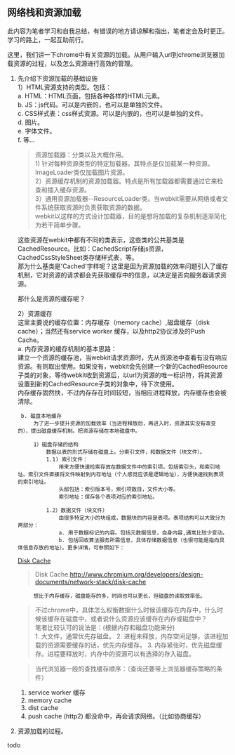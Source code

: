 ## 网络栈和资源加载
此内容为笔者学习和自我总结，有错误的地方请谅解和指出，笔者定会及时更正。学习的路上，一起互助前行。   

这里，我们讲一下chrome中有关资源的加载。从用户输入url到chrome浏览器加载资源的过程，以及怎么资源进行高效的管理。

1. 先介绍下资源加载的基础设施    
    1）HTML资源支持的类型。包括：   
        a. HTML：HTML页面，包括各种各样的HTML元素。  
        b. JS：js代码。可以是内嵌的，也可以是单独的文件。  
        c. CSS样式表：css样式资源。可以是内嵌的，也可以是单独的文件。  
        d. 图片。  
        e. 字体文件。   
        f. 等...

    > 资源加载器：分类以及大概作用。   
        1) 针对每种资源类型的特定加载器。其特点是仅加载某一种资源。ImageLoader类仅加载图片资源。  
        2）资源缓存机制的资源加载器。特点是所有加载器都需要通过它来检查和插入缓存资源。  
        3）通用资源加载器--ResourceLoader类。当webkit需要从网络或者文件系统获取资源时负责获取资源的数据。  
        webkit以这样的方式设计加载器，目的是想将加载的复杂机制逐渐简化为若干简单步骤。  


    这些资源在webkit中都有不同的类表示，这些类的公共基类是CachedResource。比如：CachedScript存储js资源，CachedCssStyleSheet类存储样式表，等。  
    那为什么基类是'Cached'字样呢？这里是因为资源加载的效率问题引入了缓存机制，它对资源的请求都会先获取缓存中的信息，以决定是否向服务器请求资源。  

    那什么是资源的缓存呢？  

    2）资源缓存  
        这里主要说的缓存位置：内存缓存（memory cache）,磁盘缓存（disk cache）；当然还有service worker 缓存，以及http2协议涉及的Push Cache。    
        a. 内存资源的缓存机制的基本思路：  
            建立一个资源的缓存池，当webkit请求资源时，先从资源池中查看有没有响应资源。有则取出使用。如果没有，webkit会先创建一个新的CachedResource子类的对象，等待webkit收到资源后，以url为资源的唯一标识符，将其资源设置到新的CachedResource子类的对象中，待下次使用。   
            内存缓存固然快，不过内存存在时间较短，当相应进程释放，内存缓存也会被清除。

        b. 磁盘本地缓存   
            为了进一步提升资源的加载效率（当进程释放后，再进入时，资源其实没有改变的），提出磁盘缓存机制。把资源存储在本地磁盘中。   

            1）磁盘存储的结构   
                数据以表的形式存储在磁盘上。分索引文件，和数据文件（块文件）。
                1.1) 索引文件： 
                    用来方便快速检索存放在数据文件中的索引项。包括索引头，和索引地址。索引文件直接将文件映射到内存地址（个人感觉应该是逻辑地址），方便快速找到表项的索引地址。  
                    头部包括：索引版本号，索引项数目，文件大小等。  
                    索引地址：保存各个表项对应的索引地址。  
                    
                1.2）数据文件（块文件）  
                    由很多特定大小的块组成，数据块的内容是表项。表项结构可以大致分为两部分：  
                    a. 用于数据标记的内容。包括元数据信息，自身内容,通常比较少变动。   
                    b. 包括回收算法服务所需信息，具体存储数据信息（也很可能是指向具体信息存放的地址）。更多详情，可参照如下： 
    [Disk Cache](http://www.chromium.org/developers/design-documents/network-stack/disk-cache)  
    > Disk Cache:http://www.chromium.org/developers/design-documents/network-stack/disk-cache

            想比于内存缓存，磁盘能存的多，时间也可以更长，但磁盘的读取效率低。  
            
    >   不过chrome中，具体怎么权衡数据什么时候该缓存在内存中，什么时候该缓存在磁盘中，或者说什么资源应该缓存在内存或磁盘中？   
            笔者比较认可的说法是：(根据内存和磁盘功能来分)  
            1. 大文件，通常优先存磁盘。
            2. 进程未释放，内存空间足够，该进程加载的资源需要缓存的话，优先内存缓存。 
            3. 内存紧张时，优先磁盘缓存。进程要释放时，内存中的资源可以有选择的存入磁盘。  
    
    > 当代浏览器一般的查找缓存顺序：（查询还要带上浏览器缓存策略的条件）
    1. service worker 缓存
    2. memory cache
    3. dist cache
    4. push cache (http2)
    都没命中，再会请求网络。（比如协商缓存）


2. 资源加载的过程。  

todo




